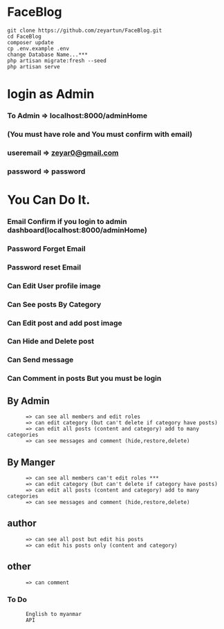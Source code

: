 # FaceBlog

```
git clone https://github.com/zeyartun/FaceBlog.git
cd FaceBlog
composer update
cp .env.example .env
change Database Name...***
php artisan migrate:fresh --seed
php artisan serve

```
# login as Admin
### To Admin => localhost:8000/adminHome 
### (You must have role and You must confirm with email)

### useremail => zeyar0@gmail.com
### password => password



# You Can Do It.
### Email Confirm if you login to admin dashboard(localhost:8000/adminHome)
### Password Forget Email
### Password reset Email

### Can Edit User profile image
### Can See posts By Category
### Can Edit post and add post image
### Can Hide and Delete post
### Can Send message
### Can Comment in posts But you must be login

## By Admin 
```
      => can see all members and edit roles
      => can edit category (but can't delete if category have posts)
      => can edit all posts (content and category) add to many categories
      => can see messages and comment (hide,restore,delete)
```
## By Manger 
```
      => can see all members can't edit roles ***
      => can edit category (but can't delete if category have posts)
      => can edit all posts (content and category) add to many categories
      => can see messages and comment (hide,restore,delete)
```
## author 
```
      => can see all post but edit his posts
      => can edit his posts only (content and category)
```
## other 
```
      => can comment 

```
### To Do
```
      English to myanmar
      API
```
